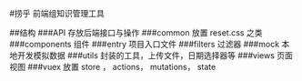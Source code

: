 #捞乎
前端组知识管理工具


##结构
###API
存放后端接口与操作
###common
放置 reset.css 之类
###components
组件
###entry
项目入口文件
###filters
过滤器
###mock
本地开发模拟数据
###utils
封装的工具，上传文件，日期选择器等
###views
页面视图
###vuex
放置 store ， actions， mutations， state


